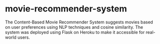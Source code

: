 # movie-recommender-system 
The Content-Based Movie Recommender System suggests movies based on user preferences using NLP techniques and cosine similarity. The system was deployed using Flask on Heroku to make it accessible for real-world users.
